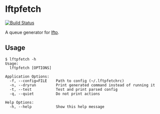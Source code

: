 # lftpfetch

[![Build Status](https://travis-ci.org/martinp/lftpfetch.png)](https://travis-ci.org/martinp/lftpfetch)

A queue generator for [lftp](http://lftp.yar.ru).

## Usage

```
$ lftpfetch -h
Usage:
  lftpfetch [OPTIONS]

Application Options:
  -f, --config=FILE    Path to config (~/.lftpfetchrc)
  -n, --dryrun         Print generated command instead of running it
  -t, --test           Test and print parsed config
  -q, --quiet          Do not print actions

Help Options:
  -h, --help           Show this help message
```

